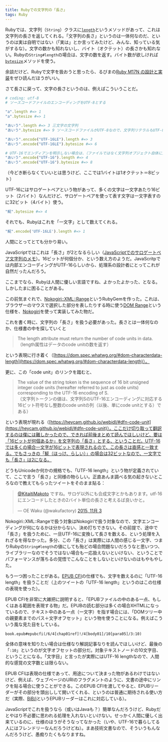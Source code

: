 ```yaml
---
title: Rubyでの文字列の「長さ」
tags: Ruby
---
```


Rubyでは、文字列（`String`）クラスに[`length`][String#length]というメソッドがあって、これは文字列の長さを返してくれる。「文字列の長さ」というのは一体何なのだ、というのは実は自明ではない（「実は」とか言ってみたけど、みんな、知っている気がするな）。文字の数かも知れないし、バイト（オクテット）の長さかも知れない。Rubyの`String#length`の場合は、文字の数を返す。バイト数が欲しければ[`bytesize`][String#bytesize]メソッドを使う。

余談だけど、Rubyで文字を扱おうと思ったら、るびまの[Ruby M17N の設計と実装][]をぜひ読んだほうがいい。

さて長さに戻って、文字の長さというのは、例えばこういうことだ。

~~~ ruby
# coding: utf-8
# ソースコードファイルのエンコーディングをUTF-8とする

"a".length #=> 1
"a".bytesize #=> 1

"あいう".length #=> 3 三文字の文字列
"あいう".bytesize #=> 9 ソースコードファイルがUTF-8なので、文字列リテラルもUTF-8になり、バイト数は9になる

"あいう".encode("UTF-16LE").length #=> 3
"あいう".encode("UTF-16LE").bytesize #=> 6

# UTF-16でエンディアンを明示しない場合は、（ファイルではなく文字列オブジェクト自体に）2バイトのBOMが付く
"あいう".encode("UTF-16").length #=> 4
"あいう".encode("UTF-16").bytesize #=> 8
~~~
（今どき断らなくていいとは思うけど、ここでは1バイトは1オクテット＝8ビット）

UTF-16にはサロゲートペアという物があって、多くの文字は一文字あたり16ビット（2バイト）なんだけど、サロゲートペアを使って表す文字は一文字表すのに32ビット（4バイト）使う。

~~~ ruby
"𩸽".bytesize #=> 4
~~~

それでも、Rubyはこれを「一文字」として数えてくれる。

~~~ ruby
"𩸽".encode('UTF-16LE').length #=> 1
~~~

人間にとってとても分かり易い。

JavaScriptではこれは「長さ」が2となるらしい（[JavaScriptでのサロゲートペア文字列のメモ][]）。16ビットが何個分か、という数え方のようだ。JavaScritpでは内部エンコーディングがUTF-16らしいから、処理系の設計者にとってこれが自然だったんだろう。

ここまでなら、Rubyは人間に優しい言語ですね、よかったよかった、となる。しかしたまに困ることがある。

この前気まぐれで、[Nokogiri::XML::Range][]というRubyGemを作った。これは、ブラウザーのマウスで選択した部分を表したりする時に使う[DOM Range][]という仕様を、[Nokogiri][]を使って実装してみた物だ。

これを書く時に、文字列の「長さ」を扱う必要があった。長さとは一体何なのか、仕様書の中を探していくと

> The length attribute must return the number of code units in data.  
（length属性はデータのcode unitの数を返す）

という表現に行き着く（[https://dom.spec.whatwg.org/#dom-characterdata-length](https://dom.spec.whatwg.org/#dom-characterdata-length)）。

更に、この「code unit」のリンクを踏むと、

> The value of the string token is the sequence of 16 bit unsigned integer code units (hereafter referred to just as code units) corresponding to the UTF-16 encoding of S.  
（文字列トークンの値は、文字列SのUTF-16エンコーディングに対応する16ビット符号なし整数のcode unitの列（以後、単にcode unitとする）である）

という表現が現れる（[https://heycam.github.io/webidl/#dfn-code-unit](https://heycam.github.io/webidl/#dfn-code-unit)）。ここだけ切り取って翻訳するのは僕には難しかったので、できれば前後まとめて読んでほしいけど、要は「16ビットが何個あるか」を文字列の「長さ」とする、ということだ。UTF-16では多くの場合一文字が16ビットで表現されるので、この長さは直感と一致する。でもさっきの「𩸽（ほっけ、らしい）」の場合は32ビットなので、一文字でも「長さ」は2になる。

どうもUnicodeか何かの規格でも、「UTF-16 length」という物が定義されていて、ここで言う「長さ」と同様の物らしい。正直あんま調べる気の起きないところなので教えてもらったツイートをそのまま貼る：
<blockquote class="twitter-tweet" lang="ja"><p lang="ja" dir="ltr"><a href="https://twitter.com/KitaitiMakoto">@KitaitiMakoto</a> ですね。サロゲ以外にも合成文字とかもあります。utf-16にエンコードしたときの2バイト単位の長さと考えるば良いかと。</p>&mdash; OE Waku (@wakufactory) <a href="https://twitter.com/wakufactory/status/661340825687752704">2015, 11月 3</a></blockquote>
<script async src="https://platform.twitter.com/widgets.js" charset="utf-8"></script>

Nokogiri::XML::Rangeで扱う対象はNokogiriで扱う対象なので、文字エンコーディングが何になるかは分からない、決め打ちできない。その前提で、途中で「長さ」を扱うために、一旦UTF-16に変換して長さを数える、という処理を入れざるを得なかった。多分、この「長さ」は実際には人間の感じる一文字、つまりRubyの`String#length`の値にしても殆どの場合問題ないだろうなと思いつつ、ライブラリーなのでそうではない場合も一応扱えないといけない、ということでパフォーマンスが落ちるの覚悟でこんなことをしないといけないのはもやもやした。

もう一つ困ったことがある。[EPUB CFI][]の仕様でも、文字を数えるのに「UTF-16 length」を扱うことだ（上のツイートの「UTF-16 length」というのはこの仕様の表現を使った）。

EPUB CFIを非常に大雑把に説明すると、「EPUBファイルの中のある一点、もしくはある範囲を表現する物」だ。EPUBの読む部分は多くの場合XHTMLになっているので、テキスト中のある一点（一文字）を指す場合には、「DOMツリー中の親要素までのパス＋文字オフセット」という物を使うことになる。例えばこういう風な見た目をしている。

    book.epub#epubcfi(/6/4[chap01ref]!/4[body01]/10[para05]/3:10)

全体の意味を知りたい場合は仕様なり解説記事なりを読んでほしいけど、最後の「`:10`」というのが文字オフセットの部分だ。対象テキストノードの10文字目、ということになる。「文字目」と言ったが実際にはUTF-16 lengthなので、人間的な感覚の文字数とは限らない。

EPUB CFIは表現の仕様であって、用途について決まった物があるわけではないけど、例えば、ウェブページのURIのフラグメントのように、文書の途中にリンクを貼る場合に使うことができる。このEPUB CFIを渡してやると、EPUBリーダーがその部分を頭出しして開いてくれる、というのは普通に期待される使い方だ（実際、[BiB/i][]というEPUBリーダーはこれに対応している）。

JavaScriptでこれを扱うなら（或いはJavaも？）簡単なんだろうけど、Rubyだとやはり不必要に思われる処理を入れないといけない。せっかく人間に優しく出来ているのに、仕様のほうがそうなってなかった（いや、UTF-16で暮らしてる人にはフレンドリーなんだろうけどね）。まあ技術文書なので、そういうもんなんだろうけど、愚痴りたくもなりますね。

[String#length]: http://ref.xaio.jp/ruby/classes/string/length
[String#bytesize]: http://ref.xaio.jp/ruby/classes/string/bytesize
[Ruby M17N の設計と実装]: http://magazine.rubyist.net/?0025-Ruby19_m17n
[JavaScriptでのサロゲートペア文字列のメモ]: http://qiita.com/YusukeHirao/items/2f0fb8d5bbb981101be0#iii-ii-%E6%96%87%E5%AD%97%E5%88%97%E9%95%B7%E3%82%92%E6%AD%A3%E3%81%97%E3%81%8F%E5%8F%96%E5%BE%97%E3%81%A7%E3%81%8D%E3%81%AA%E3%81%84
[Nokogiri::XML::Range]: https://github.com/KitaitiMakoto/nokogiri-xml-range
[DOM Range]: https://dom.spec.whatwg.org/#ranges
[Nokogiri]: http://www.nokogiri.org/
[EPUB CFI]: http://www.idpf.org/epub/linking/cfi/epub-cfi.html
[BiB/i]: http://bibi.epub.link/
